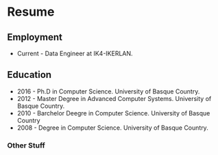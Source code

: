 # Resume

## Employment 

* Current - Data Engineer at IK4-IKERLAN. 

## Education 

* 2016 - Ph.D in Computer Science. University of Basque Country. 
* 2012 - Master Degree in Advanced Computer Systems. University of Basque Country. 
* 2010 - Barchelor Deegre in Computer Science. University of Basque Country 
* 2008 - Degree in Computer Science. University of Basque Country. 

### Other Stuff
